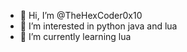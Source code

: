 - 👋 Hi, I’m @TheHexCoder0x10
- 👀 I’m interested in python java and lua
- 🌱 I’m currently learning lua

<!---
TheHexCoder0x10/TheHexCoder0x10 is a ✨ special ✨ repository because its `README.md` (this file) appears on your GitHub profile.
You can click the Preview link to take a look at your changes.
--->
